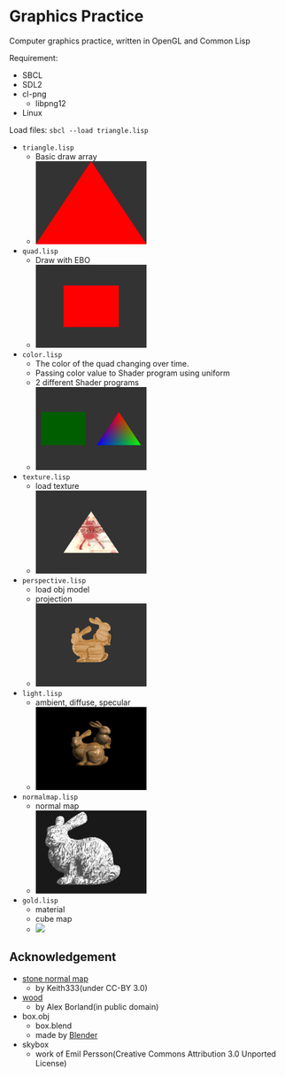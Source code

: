 Graphics Practice
=================

Computer graphics practice, written in OpenGL and Common Lisp

Requirement:

* SBCL
* SDL2
* cl-png
  - libpng12
* Linux

Load files: `sbcl --load triangle.lisp`

* `triangle.lisp`
  - Basic draw array
  - <img src="img/triangle.png" width=200 />
* `quad.lisp`
  - Draw with EBO
  - <img src="img/quad.png" width=200 />
* `color.lisp`
  - The color of the quad changing over time.
  - Passing color value to Shader program using uniform
  - 2 different Shader programs
  - <img src="img/color.png" width=200 />
* `texture.lisp`
  - load texture
  - <img src="img/texture.png" width=200/>
* `perspective.lisp`
  - load obj model
  - projection
  - <img src="img/perspective.png" width=200/>
* `light.lisp`
  - ambient, diffuse, specular
  - <img src="img/light.png" width=200/>
* `normalmap.lisp`
  - normal map
  - <img src="img/normalmap.png" width=200/>
* `gold.lisp`
  - material
  - cube map
  - <img src="img/gold.mp4" width=200/>

Acknowledgement
---------------

* [stone normal map](https://opengameart.org/content/ground-outdoors-dirt-and-stones-seamless-texture-with-normalmap-dirtandstonesnjpg)
  - by Keith333(under CC-BY 3.0)
* [wood](https://www.publicdomainpictures.net/en/view-image.php?image=209094&picture=natural-wood-grain-background)
  - by Alex Borland(in public domain)
* box.obj
  - box.blend
  - made by [Blender](https://www.blender.org/)
* skybox
  - work of Emil Persson(Creative Commons Attribution 3.0 Unported License)
